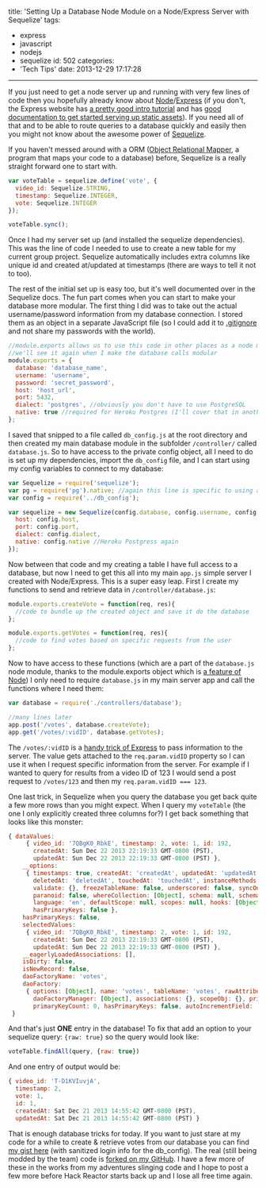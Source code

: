 title: 'Setting Up a Database Node Module on a Node/Express Server with Sequelize'
tags:
  - express
  - javascript
  - nodejs
  - sequelize
id: 502
categories:
  - 'Tech Tips'
date: 2013-12-29 17:17:28
---

If you just need to get a node server up and running with very few lines of code then you hopefully already know about [Node](http://nodejs.org/)/[Express](http://expressjs.com/) (if you don't, the Express website has [a pretty good intro tutorial](http://expressjs.com/guide.html) and has [good documentation to get started serving up static assets](http://expressjs.com/api.html#app.use)). If you need all of that and to be able to route queries to a database quickly and easily then you might not know about the awesome power of [Sequelize](http://sequelizejs.com/).

If you haven't messed around with a ORM ([Object Relational Mapper](http://en.wikipedia.org/wiki/Object-relational_mapping), a program that maps your code to a database) before, Sequelize is a really straight forward one to start with.
```javascript
var voteTable = sequelize.define('vote', {
  video_id: Sequelize.STRING,
  timestamp: Sequelize.INTEGER,
  vote: Sequelize.INTEGER
});

voteTable.sync();
```

Once I had my server set up (and installed the sequelize dependencies). This was the line of code I needed to use to create a new table for my current group project. Sequelize automatically includes extra columns like unique id and created at/updated at timestamps (there are ways to tell it not to too).

The rest of the initial set up is easy too, but it's well documented over in the Sequelize docs. The fun part comes when you can start to make your database more modular. The first thing I did was to take out the actual username/password information from my database connection. I stored them as an object in a separate JavaScript file (so I could add it to [.gitignore](https://help.github.com/articles/ignoring-files) and not share my passwords with the world).

```javascript
//module.exports allows us to use this code in other places as a node module,
//we'll see it again when I make the database calls modular
module.exports = {
  database: 'database_name',
  username: 'username',
  password: 'secret_password',
  host: 'host_url',
  port: 5432,
  dialect: 'postgres', //obviously you don't have to use PostgreSQL
  native: true //required for Heroku Postgres (I'll cover that in another post)
};
```

I saved that snipped to a file called `db_config.js` at the root directory and then created my main database module in the subfolder `/controller/` called `database.js`. So to have access to the private config object, all I need to do is set up my dependencies, import the `db_config` file, and I can start using my config variables to connect to my database:

```javascript  
var Sequelize = require('sequelize');
var pg = require('pg').native; //again this line is specific to using a Postgres database
var config = require('../db_config');

var sequelize = new Sequelize(config.database, config.username, config.password, {
  host: config.host,
  port: config.port,
  dialect: config.dialect,
  native: config.native //Heroku Postgress again
});
```
Now between that code and my creating a table I have full access to a database, but now I need to get this all into my main `app.js` simple server I created with Node/Express. This is a super easy leap. First I create my functions to send and retrieve data in `/controller/database.js`:

```javascript
module.exports.createVote = function(req, res){
  //code to bundle up the created object and save it do the database
};

module.exports.getVotes = function(req, res){
  //code to find votes based on specific requests from the user
};
```

Now to have access to these functions (which are a part of the `database.js` node module, thanks to the module.exports object which is [a feature of Node](http://nodejs.org/api/modules.html#modules_the_module_object)) I only need to require `database.js` in my main server app and call the functions where I need them:

```javascript
var database = require('./controllers/database');

//many lines later
app.post('/votes', database.createVote);
app.get('/votes/:vidID', database.getVotes);
```

The `/votes/:vidID` is a [handy trick of Express](http://expressjs.com/api.html#app.param) to pass information to the server. The value gets attached to the `req.param.vidID` property so I can use it when I request specific information from the server. For example if I wanted to query for results from a video ID of 123 I would send a post request to `/votes/123` and then my `req.param.vidID === 123`.

One last trick, in Sequelize when you query the database you get back quite a few more rows than you might expect. When I query my `voteTable` (the one I only explicitly created three columns for?) I get back something that looks like this monster:

```javascript
{ dataValues:
     { video_id: '7QBgK0_RbkE', timestamp: 2, vote: 1, id: 192,
       createdAt: Sun Dec 22 2013 22:19:33 GMT-0800 (PST),
       updatedAt: Sun Dec 22 2013 22:19:33 GMT-0800 (PST) },
    __options:
     { timestamps: true, createdAt: 'createdAt', updatedAt: 'updatedAt',
       deletedAt: 'deletedAt', touchedAt: 'touchedAt', instanceMethods: {}, classMethods: {},
       validate: {}, freezeTableName: false, underscored: false, syncOnAssociation: true,
       paranoid: false, whereCollection: [Object], schema: null, schemaDelimiter: '',
       language: 'en', defaultScope: null, scopes: null, hooks: [Object], omitNull: false,
       hasPrimaryKeys: false },
    hasPrimaryKeys: false,
    selectedValues:
     { video_id: '7QBgK0_RbkE', timestamp: 2, vote: 1, id: 192,
       createdAt: Sun Dec 22 2013 22:19:33 GMT-0800 (PST),
       updatedAt: Sun Dec 22 2013 22:19:33 GMT-0800 (PST) },
    __eagerlyLoadedAssociations: [],
    isDirty: false,
    isNewRecord: false,
    daoFactoryName: 'votes',
    daoFactory:
     { options: [Object], name: 'votes', tableName: 'votes', rawAttributes: [Object],
       daoFactoryManager: [Object], associations: {}, scopeObj: {}, primaryKeys: {},
       primaryKeyCount: 0, hasPrimaryKeys: false, autoIncrementField: 'id', DAO: [Object] }
 }
 ```

And that's just **ONE** entry in the database! To fix that add an option to your sequelize query: `{raw: true}` so the query would look like:

```javascript
voteTable.findAll(query, {raw: true})
```

And one entry of output would be:

```javascript
{ video_id: 'T-D1KVIuvjA',
  timestamp: 2,
  vote: 1,
  id: 1,
  createdAt: Sat Dec 21 2013 14:55:42 GMT-0800 (PST),
  updatedAt: Sat Dec 21 2013 14:55:42 GMT-0800 (PST) }
```

That is enough database tricks for today. If you want to just stare at my code for a while to create &amp; retrieve votes from our database you can find [my gist here](https://gist.github.com/leaena/8174127) (with sanitized login info for the db_config). The real (still being modded by the team) code is [forked on my GitHub](https://github.com/leaena/videoheatmap). I have a few more of these in the works from my adventures slinging code and I hope to post a few more before Hack Reactor starts back up and I lose all free time again.
